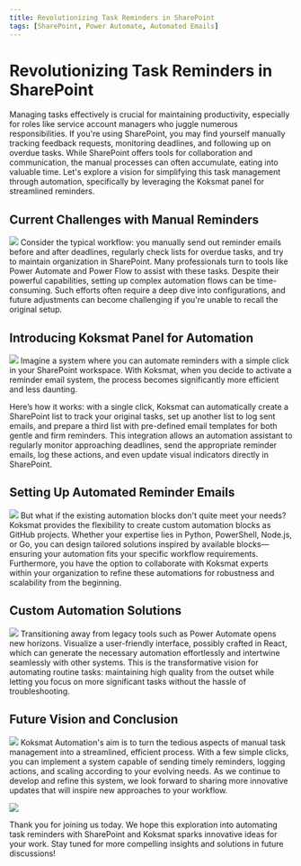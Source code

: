 ```yaml
---
title: Revolutionizing Task Reminders in SharePoint
tags: [SharePoint, Power Automate, Automated Emails]
---
```


# Revolutionizing Task Reminders in SharePoint

Managing tasks effectively is crucial for maintaining productivity, especially for roles like service account managers who juggle numerous responsibilities. If you're using SharePoint, you may find yourself manually tracking feedback requests, monitoring deadlines, and following up on overdue tasks. While SharePoint offers tools for collaboration and communication, the manual processes can often accumulate, eating into valuable time. Let's explore a vision for simplifying this task management through automation, specifically by leveraging the Koksmat panel for streamlined reminders.

<!-- truncate -->

## Current Challenges with Manual Reminders

![](./step1.png)
Consider the typical workflow: you manually send out reminder emails before and after deadlines, regularly check lists for overdue tasks, and try to maintain organization in SharePoint. Many professionals turn to tools like Power Automate and Power Flow to assist with these tasks. Despite their powerful capabilities, setting up complex automation flows can be time-consuming. Such efforts often require a deep dive into configurations, and future adjustments can become challenging if you're unable to recall the original setup.

## Introducing Koksmat Panel for Automation

![](./step4.png)
Imagine a system where you can automate reminders with a simple click in your SharePoint workspace. With Koksmat, when you decide to activate a reminder email system, the process becomes significantly more efficient and less daunting.

Here’s how it works: with a single click, Koksmat can automatically create a SharePoint list to track your original tasks, set up another list to log sent emails, and prepare a third list with pre-defined email templates for both gentle and firm reminders. This integration allows an automation assistant to regularly monitor approaching deadlines, send the appropriate reminder emails, log these actions, and even update visual indicators directly in SharePoint.

## Setting Up Automated Reminder Emails

![](./step5.png)
But what if the existing automation blocks don't quite meet your needs? Koksmat provides the flexibility to create custom automation blocks as GitHub projects. Whether your expertise lies in Python, PowerShell, Node.js, or Go, you can design tailored solutions inspired by available blocks—ensuring your automation fits your specific workflow requirements. Furthermore, you have the option to collaborate with Koksmat experts within your organization to refine these automations for robustness and scalability from the beginning.

## Custom Automation Solutions

![](./step5.png)
Transitioning away from legacy tools such as Power Automate opens new horizons. Visualize a user-friendly interface, possibly crafted in React, which can generate the necessary automation effortlessly and intertwine seamlessly with other systems. This is the transformative vision for automating routine tasks: maintaining high quality from the outset while letting you focus on more significant tasks without the hassle of troubleshooting.

## Future Vision and Conclusion

![](./step6.png)
Koksmat Automation's aim is to turn the tedious aspects of manual task management into a streamlined, efficient process. With a few simple clicks, you can implement a system capable of sending timely reminders, logging actions, and scaling according to your evolving needs. As we continue to develop and refine this system, we look forward to sharing more innovative updates that will inspire new approaches to your workflow.

![](./outro.png)

Thank you for joining us today. We hope this exploration into automating task reminders with SharePoint and Koksmat sparks innovative ideas for your work. Stay tuned for more compelling insights and solutions in future discussions!
